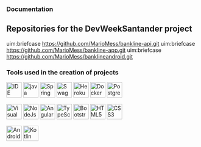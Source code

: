 ### Documentation 
##  Repositories for the DevWeekSantander project 
uim:briefcase https://github.com/MarioMess/bankline-api.git
uim:briefcase https://github.com/MarioMess/bankline-app.git
uim:briefcase https://github.com/MarioMess/banklineandroid.git

<h3>Tools used in the creation of projects</h3>

<p align="left">

<img src="https://www.vectorlogo.zone/logos/eclipse/eclipse-ar21.svg?size=128&color=currentColor" alt="IDE Eclipse" width="40" height="40"/>

<img src="https://www.vectorlogo.zone/logos/java/java-ar21.svg?size=128&color=currentColor" alt="java" width="40" height="40"/>

<img src="https://www.vectorlogo.zone/logos/springio/springio-ar21.svg?size=128&color=currentColor" alt="Spring Boot" width="40" height="40"/>

<img src="https://github.com/get-icon/geticon/blob/master/icons/swagger.svg?size=128&color=currentColor" alt="Swagger" width="40" height="40"/>

<img src="https://www.vectorlogo.zone/logos/heroku/heroku-ar21.svg?size=128&color=currentColor" alt="Heroku" width="40" height="40"/>

<img src="https://www.vectorlogo.zone/logos/docker/docker-ar21.svg?size=128&color=currentColor" alt="Docker" width="40" height="40"/>

<img src="https://www.vectorlogo.zone/logos/postgresql/postgresql-ar21.svg?size=128&color=currentColor" alt="PostgresSQL" width="40" height="40"/>

</p>

<p align="left">

<img src="https://www.vectorlogo.zone/logos/visualstudio_code/visualstudio_code-ar21.svg?size=128&color=currentColor" alt="Visual Studio Code" width="40" height="40"/>

<img src="https://www.vectorlogo.zone/logos/nodejs/nodejs-ar21.svg?size=128&color=currentColor" alt="NodeJs" width="40" height="40"/>

<img src="https://www.vectorlogo.zone/logos/angular/angular-ar21.svg?size=128&color=currentColor" alt="Angular13" width="40" height="40"/>

<img src="https://www.vectorlogo.zone/logos/typescriptlang/typescriptlang-ar21.svg?size=128&color=currentColor" alt="TypeScript" width="40" height="40"/>

<img src="https://www.vectorlogo.zone/logos/getbootstrap/getbootstrap-ar21.svg?size=128&color=currentColor" alt="Bootstrap" width="40" height="40"/>

<img src="https://www.vectorlogo.zone/logos/w3_html5/w3_html5-ar21.svg?size=128&color=currentColor" alt="HTML5" width="40" height="40"/>

<img src="https://www.vectorlogo.zone/logos/w3_css/w3_css-ar21.svg?size=128&color=currentColor" alt="CSS3" width="40" height="40"/>

</p>

<p align="left">

<img src="https://www.vectorlogo.zone/logos/android/android-ar21.svg?size=128&color=currentColor" alt="Android" width="40" height="40"/>

<img src="https://www.vectorlogo.zone/logos/kotlinlang/kotlinlang-ar21.svg?size=128&color=currentColor" alt="Kotlin" width="40" height="40"/>

</p>